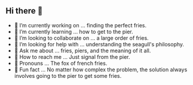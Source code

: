 ## Hi there 👋

- 🍟 I’m currently working on ... finding the perfect fries.
- 🍟 I’m currently learning ... how to get to the pier.
- 🍟 I’m looking to collaborate on ... a large order of fries.
- 🍟 I’m looking for help with ... understanding the seagull's philosophy.
- 🍟 Ask me about ... fries, piers, and the meaning of it all.
- 🍟 How to reach me ... Just signal from the pier.
- 🍟 Pronouns ... The fox of french fries.
- 🍟 Fun fact ... No matter how complex the problem, the solution always involves going to the pier to get some fries.

